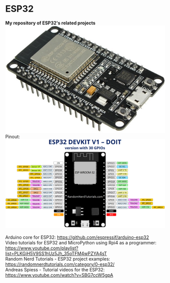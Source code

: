 # ESP32
<b>My repository of ESP32's related projects</b><br>
<img src="ESP32.jpg"><br>
Pinout: <br>
<img src="esp32_pinout.png"><br>                   
Arduino core for ESP32: https://github.com/espressif/arduino-esp32<br>
Video tutorials for ESP32 and MicroPython using Rpi4 as a programmer: https://www.youtube.com/playlist?list=PLKGiH5V9SS1hUz5Jh_35oTFM4wPZYA4sT<br>
Random Nerd Tutorials - ESP32 project examples: https://randomnerdtutorials.com/category/0-esp32/<br>
Andreas Spiess - Tutorial videos for the ESP32: https://www.youtube.com/watch?v=SBG7ccW5gpA<br>

